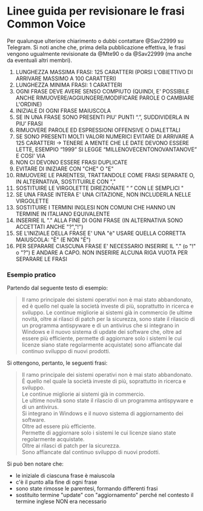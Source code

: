 # Linee guida per revisionare le frasi Common Voice

Per qualunque ulteriore chiarimento o dubbi contattare @Sav22999 su Telegram.
Si noti anche che, prima della pubblicazione effettiva, le frasi vengono ugualmente revisionate da @Mte90 o da @Sav22999 (ma anche da eventuali altri membri).

 1. LUNGHEZZA MASSIMA FRASI: 125 CARATTERI (PORSI L'OBIETTIVO DI ARRIVARE MASSIMO A 100 CARATTERI)
 2. LUNGHEZZA MINIMA FRASI: 1 CARATTERI
 3. OGNI FRASE DEVE AVERE SENSO COMPIUTO (QUINDI, E' POSSIBILE ANCHE RIMUOVERE/AGGIUNGERE/MODIFICARE PAROLE O CAMBIARE L'ORDINE)
 4. INIZIALE DI OGNI FRASE MAIUSCOLA
 5. SE IN UNA FRASE SONO PRESENTI PIU' PUNTI “.”, SUDDIVIDERLA IN PIU’ FRASI
 6. RIMUOVERE PAROLE ED ESPRESSIONI OFFENSIVE O DIALETTALI
 7. SE SONO PRESENTI MOLTI VALORI NUMERICI EVITARE DI ARRIVARE A 125 CARATTERI -> TENERE A MENTE CHE LE DATE DEVONO ESSERE LETTE, ESEMPIO “1999” SI LEGGE “MILLENOVECENTONOVANTANOVE” E COSI' VIA 
 8. NON CI DEVONO ESSERE FRASI DUPLICATE
 9. EVITARE DI INIZIARE CON "CHE" O "E"
 10. RIMUOVERE LE PARENTESI, TRATTANDOLE COME FRASI SEPARATE O, IN ALTERNATIVA, SOSTITUIRLE CON ","
 11. SOSTITUIRE LE VIRGOLETTE DIREZIONATE “ ” CON LE SEMPLICI "
 12. SE UNA FRASE INTERA E' UNA CITAZIONE, NON INCLUDERLA NELLE VIRGOLETTE
 13. SOSTITUIRE I TERMINI INGLESI NON COMUNI CHE HANNO UN TERMINE IN ITALIANO EQUIVALENTE
 14. INSERIRE IL "." ALLA FINE DI OGNI FRASE (IN ALTERNATIVA SONO ACCETTATI ANCHE "?","!")
 15. SE L'INIZIALE DELLA FRASE E' UNA "è" USARE QUELLA CORRETTA MAIUSCOLA: "È" (E NON "É")
 16. PER SEPARARE CIASCUNA FRASE E' NECESSARIO INSERIRE IL "." (o "!" o "?") E ANDARE A CAPO. NON INSERIRE ALCUNA RIGA VUOTA PER SEPARARE LE FRASI
 
 
 ### Esempio pratico
 
 Partendo dal seguente testo di esempio:
 
> Il ramo principale dei sistemi operativi non è mai stato abbandonato, ed è quello nel quale la società investe di più, soprattutto in ricerca e sviluppo. Le continue migliorie ai sistemi già in commercio (le ultime novità, oltre ai rilasci di patch per la sicurezza, sono state il rilascio di un programma antispyware e di un antivirus che si integrano in Windows e il nuovo sistema di update dei software che, oltre ad essere più efficiente, permette di aggiornare solo i sistemi le cui licenze siano state regolarmente acquistate) sono affiancate dal continuo sviluppo di nuovi prodotti.

Si ottengono, pertanto, le seguenti frasi:
 
> Il ramo principale dei sistemi operativi non è mai stato abbandonato.
><br/> È quello nel quale la società investe di più, soprattutto in ricerca e sviluppo.
><br/> Le continue migliorie ai sistemi già in commercio.
><br/> Le ultime novità sono state il rilascio di un programma antispyware e di un antivirus.
><br/> Si integrano in Windows e il nuovo sistema di aggiornamento dei software.
><br/> Oltre ad essere più efficiente.
><br/> Permette di aggiornare solo i sistemi le cui licenze siano state regolarmente acquistate.
><br/> Oltre ai rilasci di patch per la sicurezza.
><br/> Sono affiancate dal continuo sviluppo di nuovi prodotti.

Si può ben notare che:
 - le iniziale di ciascuna frase è maiuscola
 - c'è il punto alla fine di ogni frase
 - sono state rimosse le parentesi, formando differenti frasi
 - sostituito termine "update" con "aggiornamento" perché nel contesto il termine inglese NON era necessario
